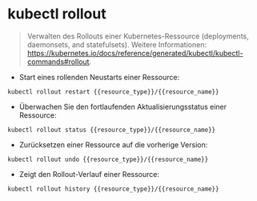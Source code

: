 # kubectl rollout

> Verwalten des Rollouts einer Kubernetes-Ressource (deployments, daemonsets, and statefulsets).
> Weitere Informationen: <https://kubernetes.io/docs/reference/generated/kubectl/kubectl-commands#rollout>.

- Start eines rollenden Neustarts einer Ressource:

`kubectl rollout restart {{resource_type}}/{{resource_name}}`

- Überwachen Sie den fortlaufenden Aktualisierungsstatus einer Ressource:

`kubectl rollout status {{resource_type}}/{{resource_name}}`

- Zurücksetzen einer Ressource auf die vorherige Version:

`kubectl rollout undo {{resource_type}}/{{resource_name}}`

- Zeigt den Rollout-Verlauf einer Ressource:

`kubectl rollout history {{resource_type}}/{{resource_name}}`
